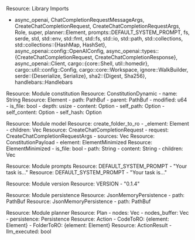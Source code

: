 Resource: Library Imports
  - async_openai, ChatCompletionRequestMessageArgs, CreateChatCompletionRequest, CreateChatCompletionRequestArgs, Role, super, planner::Element, prompts::DEFAULT_SYSTEM_PROMPT, fs, serde, std, std::env, std::fmt, std::fs, std::io, std::path, std::collections, std::collections::{HashMap, HashSet}, async_openai::config::OpenAIConfig, async_openai::types::{CreateChatCompletionRequest, CreateChatCompletionResponse}, async_openai::Client, cargo::{core::Shell, util::homedir}, cargo::util::config::Config, cargo::core::Workspace, ignore::WalkBuilder, serde::{Deserialize, Serialize}, sha2::{Digest, Sha256}, handlebars::Handlebars

Resource: Module constitution
  Resource: ConstitutionDynamic
    - name: String
  Resource: Element
    - path: PathBuf
    - parent: PathBuf
    - modified: u64
    - is_file: bool
    - depth: usize
    - content: Option<String>
    - self_path: Option<PathBuf>
    - self_content: Option<String>
    - self_hash: Option<String>

Resource: Module model
  Resource: create_folder_to_ro
    - _element: Element
    - children: Vec<Element>
  Resource: CreateChatCompletionRequest
    - request: CreateChatCompletionRequestArgs
    - sources: Vec<String>
  Resource: ConstitutionPayload
    - element: ElementMinimized
  Resource: ElementMinimized
    - is_file: bool
    - path: String
    - content: String
    - children: Vec<ElementMinimized>

Resource: Module prompts
  Resource: DEFAULT_SYSTEM_PROMPT
    - "Your task is..."
  Resource: DEFAULT_SYSTEM_PROMPT
    - "Your task is..."

Resource: Module version
  Resource: VERSION
    - "0.1.4"

Resource: Module persistence
  Resource: JsonMemoryPersistence
    - path: PathBuf
  Resource: JsonMemoryPersistence
    - path: PathBuf

Resource: Module planner
  Resource: Plan
    - nodes: Vec<Element>
    - nodes_buffer: Vec<Element>
    - persistence: Persistence
  Resource: Action
    - CodeToRO: {element: Element}
    - FolderToRO: {element: Element}
  Resource: ActionResult
    - llm_executed: bool
